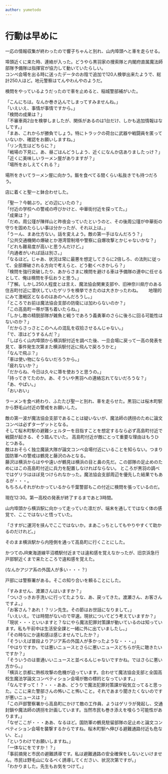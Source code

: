 ```yaml
---
author: yumetodo
---
```


# 行動は早めに

一応の情報収集が終わったので響子ちゃんと別れ、山内埠頭へと車を走らせる。

埠頭近くに来た時、連絡が入った。どうやら黒羽家の捜索隊と内閣府直属魔法師部隊予備隊は指揮官が協力して動いていたらしい。  
コンペ会場を出る時に送ったデータのお陰で追加で120人検挙出来たようで、総計250人ほど。地元警察はてんやわんやのようだ。

検問をやっているようだったので車を止めると、稲城警部補がいた。

「こんにちは。なんか巻き込んでしまってすみませんね。」  
「いえいえ、事情が事情ですから。」  
「検問の成果は？」  
「不審車両2台を検挙しましたが、関係があるのは1台だけ、しかも追加情報はなしです。」  
「まあ、これからが勝負でしょう。特にトラックの荷台に武器や戦闘員を匿っていないか、確認をお願いしますね。」  
「リン先生はどちらに？」  
「戦場の下見に。あ、昼ごはんどうしよう、近くになんか店ありましたっけ？」  
「近くに美味しいラーメン屋がありますが？」  
「場所をおしえてくれる？」

場所をきいてラーメン屋に向かう。飯を食べてる間くらい私抜きでも持つだろう。

店に着くと聖一と鉢合わせした。

「聖一？今朝ぶり。どの辺にいたの？」  
「付近の学校への警戒の呼びかけと、中華街付近を探ってた。」  
「成果は？」  
「だめ。周公瑾が陳祥山と昨夜会っていたというのと、その後周公瑾が中華街の守りを固めたらしい事は分かったが、それ以上は。」  
「うーん、まあ仕方ない。話を変えよう。敵の第一手はなんだろう？」  
「公共交通機関の爆破とか港湾管制塔や警察に自爆攻撃とかじゃないかな？」  
「どれも難易度が高いと思うんだけど。」  
「内通者がいれば話は別さ。」  
「なるほど。じゃあ、状況は常に最悪を想定してさらに2倍しろ、の法則に従って、全部爆破される方向で考えらと、どう動くべきかしら？」  
「検問を強行突破したり、あからさまに検問を避ける車は予備隊の連中に任せるとして、俺は検問を手伝おうと思う。」  
「了解。しかし250人程度とは言え、魔法協会関東支部や、旧神奈川県庁のある住吉町付近に潜伏していたゲリラを検挙できたのは大きかったわね。　　
地理的にみて激戦区となるのはあのへんだろうし。」  
「ところでお前は魔法協会支部の防衛には加わらないのか？」  
「この高島町一帯が落ち着いたらね。」  
「しかし敵の精鋭部隊が雑魚と戦うであろう義勇軍のさらに後ろに回る可能性はないのか？」  
「だからさっさとこのへんの混乱を収拾させるんじゃない。」  
「で、凛はどうするんだ？」  
「しばらく山内埠頭から横浜駅付近を調べた後、一旦会場に戻って一高の発表を見て、事件発生次第また横浜駅付近に飛んで戻ろうかと」  
「なんで飛ぶ？」  
「車は使い物にならないだろうから。」  
「疲れないか？」  
「だからね、今日は久々に箒を使おうと思うの。」  
「持ってきてたのか。あ、そういや黒羽への連絡忘れてないだろうな？」  
「あ、やばい。」  
「おいおい」

ラーメンを食べ終わり、ふたたび聖一と別れ、車を走らせた。黒羽には桜木町駅から野毛山付近の警戒をお願いした。

敵の第一波が魔法協会支部であることは疑いないが、魔法師の誘拐のために論文コンペは必ずターゲットとなる。  
そして桜木町駅の避難シェルターを目指すことを想定するなら必ず高島町付近で戦闘が起きる、そう踏んでいた。
高島町付近が敵にとって重要な理由はもうひとつある。  
敵はおそらく独立魔装大隊が論文コンペ会場付近にいることを知らない。つまり国防軍への警戒は鶴見と藤沢のみとなる。  
藤沢は横浜からはやや遠いが鶴見は横浜の目と鼻の先だ。この部隊の足止めのためにはこの高島町付近に兵力を配置しなければならない。
ところが黒羽の調べではゲリラはほぼ見つけられなかった。魔法協会支部周辺を優先した結果でもあるが・・・。  
もちろんそれがわかっているから千葉警部もこの付近に検問を張っているのだ。

現在12:30。第一高校の発表が終了するまであと3時間。

山内埠頭から横浜駅に向かって走っていた凛だが、端末を通してではなく体の感覚で、ここではないと悟っていた。

「さすがに運河を挟んでここではないか。まあこっちとしてもやりやすくて助かるのだけれど。」

そのまま横浜駅から内陸側を通って高島町に行くことにした。

かつてのJR東海道線平沼橋駅付近までは違和感を覚えなかったが、旧京浜急行戸部駅近くまで来たところで違和感を覚えた。

(なんかアジア系の外国人が多い・・・？)

戸部には警察署がある。そこの知り合いを頼ることにした。

「すみません、渡瀬さんはいますか？」  
「ついさっきお手洗いに行ってたような、あ、戻ってきた。渡瀬さん、お客さんですよ。」  
「お客さん？あれ！？リン先生。その節はお世話になりまして。」  
「いえいえ。では時間がないので早速。現状についてどう考えていますか？」  
「現状・・・といいますと？なにやら魔法犯罪対策課が動いているのは知っています。私も午前中は生活安全課と一緒に外に出ていましたし。」  
「その時なにか違和感は感じませんでしたか？」  
「そういえば普段よりアジア系の外国人が多かったような・・・。」  
「やはりですか。では悪いニュースとさらに悪いニュースどちらが先に聴きたいですか？」  
「そういうのは普通いいニュースと並べるんじゃないですかね。ではさらに悪い方から。」  
「横浜と京都に熱核攻撃の危機が迫っています。合わせて魔法協会支部と全国高校生魔法学論文コンペティション会場が敵の標的となっています。」  
「なんですって！？・・・ああ、どうりで魔法犯罪対策課が殺気立ってると思った。ここに来た警部さんの怖いこと怖いこと。それであまり聞きたくないのですが悪いニュースは？」  
「この戸部警察署から高島町にかけて敵の工作員、ようはゲリラが発起し、交通封鎖や魔法師の誘拐を計画しています。当然市民も巻き添えを喰らう可能性があります。」  
「なぜここが・・・ああ、なるほど。国防軍の鶴見駐留部隊の足止めと論文コンペティション会場を襲撃するからですね。桜木町駅へ伸びる避難通路付近も危ない、と。」  
「というわけでお願いしますね。」  
「一体なにをですか！？」  
「事前摘発と市民の避難誘導です。私は避難通路の安全確保をしないといけません。市民は野毛山になるべく誘導してください、状況次第ですが。」  
「わかりました。先生もお気をつけて。」
